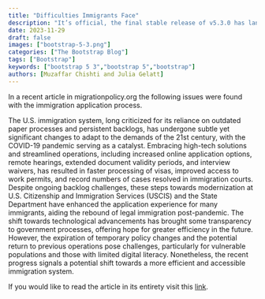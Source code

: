 ```yaml
---
title: "Difficulties Immigrants Face"
description: "It’s official, the final stable release of v5.3.0 has landed!"
date: 2023-11-29
draft: false
images: ["bootstrap-5-3.png"]
categories: ["The Bootstrap Blog"]
tags: ["Bootstrap"]
keywords: ["bootstrap 5 3","bootstrap 5","bootstrap"]
authors: [Muzaffar Chishti and Julia Gelatt]
---
```

In a recent article in migrationpolicy.org the following issues were found with the immigration application process.

The U.S. immigration system, long criticized for its reliance on outdated paper processes and persistent backlogs, has undergone subtle yet significant changes to adapt to the demands of the 21st century, with the COVID-19 pandemic serving as a catalyst. Embracing high-tech solutions and streamlined operations, including increased online application options, remote hearings, extended document validity periods, and interview waivers, has resulted in faster processing of visas, improved access to work permits, and record numbers of cases resolved in immigration courts. Despite ongoing backlog challenges, these steps towards modernization at U.S. Citizenship and Immigration Services (USCIS) and the State Department have enhanced the application experience for many immigrants, aiding the rebound of legal immigration post-pandemic. The shift towards technological advancements has brought some transparency to government processes, offering hope for greater efficiency in the future. However, the expiration of temporary policy changes and the potential return to previous operations pose challenges, particularly for vulnerable populations and those with limited digital literacy. Nonetheless, the recent progress signals a potential shift towards a more efficient and accessible immigration system.


If you would like to read the article in its entirety visit this [link](https://www.migrationpolicy.org/article/us-immigration-backlog-digital-world).
